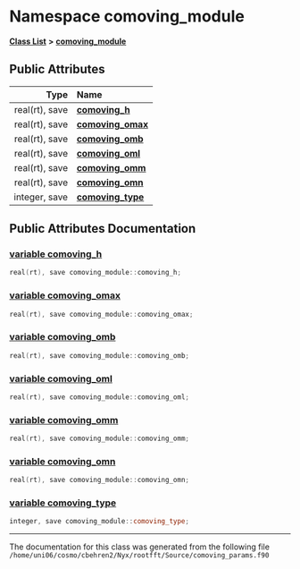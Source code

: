 
# Namespace comoving\_module


[**Class List**](annotated.md) **>** [**comoving\_module**](namespacecomoving__module.md)


















## Public Attributes

| Type | Name |
| ---: | :--- |
|  real(rt), save | [**comoving\_h**](namespacecomoving__module.md#variable-comoving-h)  <br> |
|  real(rt), save | [**comoving\_omax**](namespacecomoving__module.md#variable-comoving-omax)  <br> |
|  real(rt), save | [**comoving\_omb**](namespacecomoving__module.md#variable-comoving-omb)  <br> |
|  real(rt), save | [**comoving\_oml**](namespacecomoving__module.md#variable-comoving-oml)  <br> |
|  real(rt), save | [**comoving\_omm**](namespacecomoving__module.md#variable-comoving-omm)  <br> |
|  real(rt), save | [**comoving\_omn**](namespacecomoving__module.md#variable-comoving-omn)  <br> |
|  integer, save | [**comoving\_type**](namespacecomoving__module.md#variable-comoving-type)  <br> |










## Public Attributes Documentation


### <a href="#variable-comoving-h" id="variable-comoving-h">variable comoving\_h </a>


```cpp
real(rt), save comoving_module::comoving_h;
```



### <a href="#variable-comoving-omax" id="variable-comoving-omax">variable comoving\_omax </a>


```cpp
real(rt), save comoving_module::comoving_omax;
```



### <a href="#variable-comoving-omb" id="variable-comoving-omb">variable comoving\_omb </a>


```cpp
real(rt), save comoving_module::comoving_omb;
```



### <a href="#variable-comoving-oml" id="variable-comoving-oml">variable comoving\_oml </a>


```cpp
real(rt), save comoving_module::comoving_oml;
```



### <a href="#variable-comoving-omm" id="variable-comoving-omm">variable comoving\_omm </a>


```cpp
real(rt), save comoving_module::comoving_omm;
```



### <a href="#variable-comoving-omn" id="variable-comoving-omn">variable comoving\_omn </a>


```cpp
real(rt), save comoving_module::comoving_omn;
```



### <a href="#variable-comoving-type" id="variable-comoving-type">variable comoving\_type </a>


```cpp
integer, save comoving_module::comoving_type;
```



------------------------------
The documentation for this class was generated from the following file `/home/uni06/cosmo/cbehren2/Nyx/rootfft/Source/comoving_params.f90`